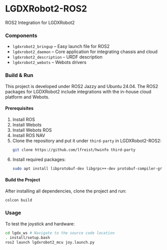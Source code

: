 # LGDXRobot2-ROS2

ROS2 Integration for LGDXRobot2

### Components

- `lgdxrobot2_bringup` – Easy launch file for ROS2
- `lgdxrobot2_daemon` – Core application for integrating chassis and cloud
- `lgdxrobot2_description` – URDF description
- `lgdxrobot2_webots` – Webots drivers

### Build & Run

This project is developed under ROS2 Jazzy and Ubuntu 24.04. The ROS2 packages for LGDXRobot2 include integrations with the in-house cloud platform and Webots.

#### Prerequisites
1. Install ROS
2. Install Webots
3. Install Webots ROS
4. Install ROS NAV
5. Clone the repository and put it under `third-party` in LGDXRobot2-ROS2:  
   ```bash
   git clone https://github.com/lfreist/hwinfo third-party
   ```
6. Install required packages:  
   ```bash
   sudo apt install libprotobuf-dev libgrpc++-dev protobuf-compiler-grpc
   ```

#### Build the Project
After installing all dependencies, clone the project and run:
```bash
colcon build
```

### Usage

To test the joystick and hardware:
```bash
cd lgdx_ws # Navigate to the source code location
. install/setup.bash
ros2 launch lgdxrobot2_mcu joy.launch.py
```

